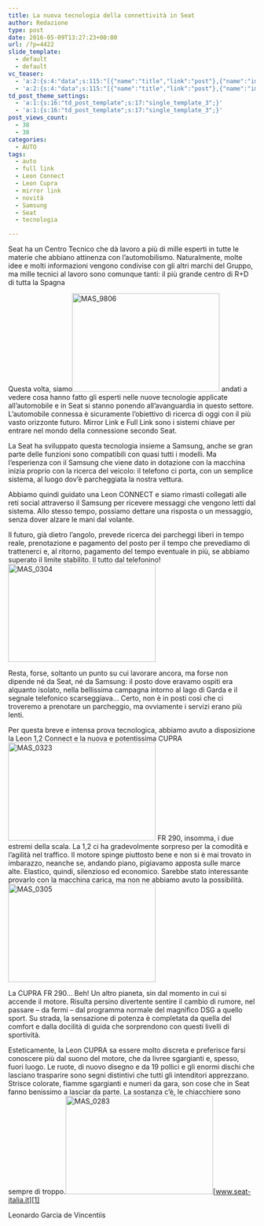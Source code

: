 ```yaml
---
title: La nuova tecnologia della connettività in Seat
author: Redazione
type: post
date: 2016-05-09T13:27:23+00:00
url: /?p=4422
slide_template:
  - default
  - default
vc_teaser:
  - 'a:2:{s:4:"data";s:115:"[{"name":"title","link":"post"},{"name":"image","image":"featured","link":"none"},{"name":"text","mode":"excerpt"}]";s:7:"bgcolor";s:0:"";}'
  - 'a:2:{s:4:"data";s:115:"[{"name":"title","link":"post"},{"name":"image","image":"featured","link":"none"},{"name":"text","mode":"excerpt"}]";s:7:"bgcolor";s:0:"";}'
td_post_theme_settings:
  - 'a:1:{s:16:"td_post_template";s:17:"single_template_3";}'
  - 'a:1:{s:16:"td_post_template";s:17:"single_template_3";}'
post_views_count:
  - 38
  - 38
categories:
  - AUTO
tags:
  - auto
  - full link
  - Leon Connect
  - Leon Cupra
  - mirror link
  - novità
  - Samsung
  - Seat
  - tecnologia

---
```

Seat ha un Centro Tecnico che dà lavoro a più di mille esperti in tutte le materie che abbiano attinenza con l&#8217;automobilismo. Naturalmente, molte idee e molti informazioni vengono condivise con gli altri marchi del Gruppo, ma mille tecnici al lavoro sono comunque tanti: il più grande centro di R+D di tutta la Spagna

Questa volta, siamo<img decoding="async" loading="lazy" class="size-medium wp-image-4437 alignleft" src="https://progressonline.it/wp-content/uploads/MAS_9806-300x200.jpg" alt="MAS_9806" width="300" height="200" /> andati a vedere cosa hanno fatto gli esperti nelle nuove tecnologie applicate all&#8217;automobile e in Seat si stanno ponendo all&#8217;avanguardia in questo settore. L&#8217;automobile connessa è sicuramente l&#8217;obiettivo di ricerca di oggi con il più vasto orizzonte futuro. Mirror Link e Full Link sono i sistemi chiave per entrare nel mondo della connessione secondo Seat.

La Seat ha sviluppato questa tecnologia insieme a Samsung, anche se gran parte delle funzioni sono compatibili con quasi tutti i modelli. Ma l&#8217;esperienza con il Samsung che viene dato in dotazione con la macchina inizia proprio con la ricerca del veicolo: il telefono ci porta, con un semplice sistema, al luogo dov&#8217;è parcheggiata la nostra vettura.

Abbiamo quindi guidato una Leon CONNECT e siamo rimasti collegati alle reti social attraverso il Samsung per ricevere messaggi che vengono letti dal sistema. Allo stesso tempo, possiamo dettare una risposta o un messaggio, senza dover alzare le mani dal volante.

Il futuro, già dietro l&#8217;angolo, prevede ricerca dei parcheggi liberi in tempo reale, prenotazione e pagamento del posto per il tempo che prevediamo di trattenerci e, al ritorno, pagamento del tempo eventuale in più, se abbiamo superato il limite stabilito. Il tutto dal telefonino!<img decoding="async" loading="lazy" class="size-medium wp-image-4431 aligncenter" src="https://progressonline.it/wp-content/uploads/MAS_0304-300x200.jpg" alt="MAS_0304" width="300" height="200" />

Resta, forse, soltanto un punto su cui lavorare ancora, ma forse non dipende né da Seat, né da Samsung: il posto dove eravamo ospiti era alquanto isolato, nella bellissima campagna intorno al lago di Garda e il segnale telefonico scarseggiava&#8230; Certo, non è in posti così che ci troveremo a prenotare un parcheggio, ma ovviamente i servizi erano più lenti.

Per questa breve e intensa prova tecnologica, abbiamo avuto a disposizione la Leon 1,2 Connect e la nuova e potentissima CUPRA<img decoding="async" loading="lazy" class="size-medium wp-image-4433 alignleft" src="https://progressonline.it/wp-content/uploads/MAS_0323-300x200.jpg" alt="MAS_0323" width="300" height="200" /> FR 290, insomma, i due estremi della scala. La 1,2 ci ha gradevolmente sorpreso per la comodità e l&#8217;agilità nel traffico. Il motore spinge piuttosto bene e non si è mai trovato in imbarazzo, neanche se, andando piano, pigiavamo apposta sulle marce alte. Elastico, quindi, silenzioso ed economico. Sarebbe stato interessante provarlo con la macchina carica, ma non ne abbiamo avuto la possibilità.<img decoding="async" loading="lazy" class="size-medium wp-image-4432 alignright" src="https://progressonline.it/wp-content/uploads/MAS_0305-300x200.jpg" alt="MAS_0305" width="300" height="200" />

La CUPRA FR 290&#8230; Beh! Un altro pianeta, sin dal momento in cui si accende il motore. Risulta persino divertente sentire il cambio di rumore, nel passare &#8211; da fermi &#8211; dal programma normale del magnifico DSG a quello sport. Su strada, la sensazione di potenza è completata da quella del comfort e dalla docilità di guida che sorprendono con questi livelli di sportività.

Esteticamente, la Leon CUPRA sa essere molto discreta e preferisce farsi conoscere più dal suono del motore, che da livree sgargianti e, spesso, fuori luogo. Le ruote, di nuovo disegno e da 19 pollici e gli enormi dischi che lasciano trasparire sono segni distintivi che tutti gli intenditori apprezzano. Strisce colorate, fiamme sgargianti e numeri da gara, son cose che in Seat fanno benissimo a lasciar da parte. La sostanza c&#8217;è, le chiacchiere sono sempre di troppo.<img decoding="async" loading="lazy" class="size-medium wp-image-4428 aligncenter" src="https://progressonline.it/wp-content/uploads/MAS_0283-300x200.jpg" alt="MAS_0283" width="300" height="200" />[www.seat-italia.it][1]

Leonardo Garcia de Vincentiis

 [1]: https://www.seat-italia.it/